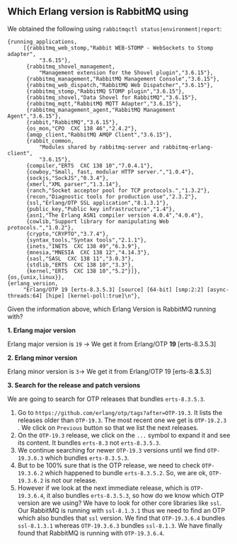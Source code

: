 ## Which Erlang version is RabbitMQ using

We obtained the following using `rabbitmqctl status|environment|report`:
```
{running_applications,
     [{rabbitmq_web_stomp,"Rabbit WEB-STOMP - WebSockets to Stomp adapter",
          "3.6.15"},
      {rabbitmq_shovel_management,
          "Management extension for the Shovel plugin","3.6.15"},
      {rabbitmq_management,"RabbitMQ Management Console","3.6.15"},
      {rabbitmq_web_dispatch,"RabbitMQ Web Dispatcher","3.6.15"},
      {rabbitmq_stomp,"RabbitMQ STOMP plugin","3.6.15"},
      {rabbitmq_shovel,"Data Shovel for RabbitMQ","3.6.15"},
      {rabbitmq_mqtt,"RabbitMQ MQTT Adapter","3.6.15"},
      {rabbitmq_management_agent,"RabbitMQ Management Agent","3.6.15"},
      {rabbit,"RabbitMQ","3.6.15"},
      {os_mon,"CPO  CXC 138 46","2.4.2"},
      {amqp_client,"RabbitMQ AMQP Client","3.6.15"},
      {rabbit_common,
          "Modules shared by rabbitmq-server and rabbitmq-erlang-client",
          "3.6.15"},
      {compiler,"ERTS  CXC 138 10","7.0.4.1"},
      {cowboy,"Small, fast, modular HTTP server.","1.0.4"},
      {sockjs,"SockJS","0.3.4"},
      {xmerl,"XML parser","1.3.14"},
      {ranch,"Socket acceptor pool for TCP protocols.","1.3.2"},
      {recon,"Diagnostic tools for production use","2.3.2"},
      {ssl,"Erlang/OTP SSL application","8.1.3.1"},
      {public_key,"Public key infrastructure","1.4"},
      {asn1,"The Erlang ASN1 compiler version 4.0.4","4.0.4"},
      {cowlib,"Support library for manipulating Web protocols.","1.0.2"},
      {crypto,"CRYPTO","3.7.4"},
      {syntax_tools,"Syntax tools","2.1.1"},
      {inets,"INETS  CXC 138 49","6.3.9"},
      {mnesia,"MNESIA  CXC 138 12","4.14.3"},
      {sasl,"SASL  CXC 138 11","3.0.3"},
      {stdlib,"ERTS  CXC 138 10","3.3"},
      {kernel,"ERTS  CXC 138 10","5.2"}]},
{os,{unix,linux}},             
{erlang_version,
     "Erlang/OTP 19 [erts-8.3.5.3] [source] [64-bit] [smp:2:2] [async-threads:64] [hipe] [kernel-poll:true]\n"},
 ```

Given the information above, which Erlang Version is RabbitMQ running with?

**1. Erlang major version**

Erlang major version is `19` -> We get it from Erlang/OTP **19** [erts-8.3.5.3]

**2. Erlang minor version**

Erlang minor version is `3`-> We get it from Erlang/OTP 19 [erts-8.**3**.5.3]

**3. Search for the release and patch versions**

We are going to search for OTP releases that bundles `erts-8.3.5.3`.

1. Go to `https://github.com/erlang/otp/tags?after=OTP-19.3`. It lists the releases older than `OTP-19.3`. The most recent one we get is `OTP-19.2.3 `. We click on `Previous` button so that we list the next releases.
2. On the `OTP-19.3` release, we click on the `...` symbol to expand it and see its content. It bundles `erts-8.3` not `erts-8.3.5.3`.
3. We continue searching for newer `OTP-19.3` versions until we find `OTP-19.3.6.3` which bundles `erts-8.3.5.3`.
4. But to be 100% sure that is the OTP release, we need to check `OTP-19.3.6.2` which happened to bundle `erts-8.3.5.2`. So, we are ok, `OTP-19.3.6.2`  is not our release.
5. However if we look at the next immediate release, which is `OTP-19.3.6.4`, it also bundles `erts-8.3.5.3`, so how do we know which OTP version are we using? We have to look for other core libraries like `ssl`. Our RabbitMQ is running with `ssl-8.1.3.1` thus we need to find an OTP which also bundles that `ssl` version. We find that `OTP-19.3.6.4` bundles `ssl-8.1.3.1` whereas `OTP-19.3.6.3` bundles `ssl-8.1.3`. We have finally found that RabbitMQ is running with `OTP-19.3.6.4`.
